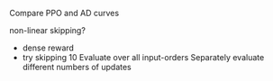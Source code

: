 Compare PPO and AD curves

non-linear skipping?
- dense reward
- try skipping 10
Evaluate over all input-orders
Separately evaluate different numbers of updates
